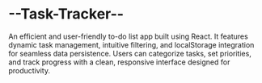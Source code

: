 # --Task-Tracker--
An efficient and user-friendly to-do list app built using React. It features dynamic task management, intuitive filtering, and localStorage integration for seamless data persistence. Users can categorize tasks, set priorities, and track progress with a clean, responsive interface designed for productivity.

